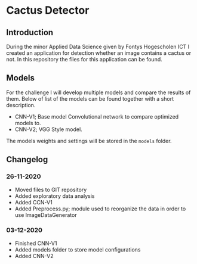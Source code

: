 # Cactus Detector
## Introduction
During the minor Applied Data Science given by Fontys Hogescholen ICT I created an application for detection whether an image contains a cactus or not. In this repository the files for this application can be found.

## Models
For the challenge I will develop multiple models and compare the results of them. Below of list of the models can be found together with a short description.

- CNN-V1; Base model Convolutional network to compare optimized models to.
- CNN-V2; VGG Style model.

The models weights and settings will be stored in the ```models``` folder. 

## Changelog

### 26-11-2020
- Moved files to GIT repository
- Added exploratory data analysis
- Added CCN-V1
- Added Preprocess.py; module used to reorganize the data in order to use ImageDataGenerator

### 03-12-2020
- Finished CNN-V1
- Added models folder to store model configurations
- Added CNN-V2
